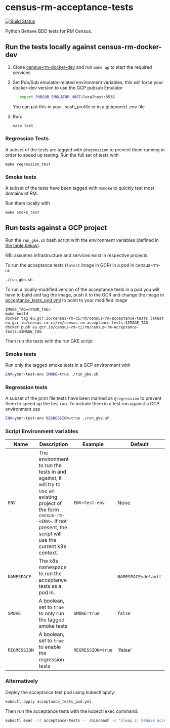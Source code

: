 # census-rm-acceptance-tests

[![Build Status](https://travis-ci.com/ONSdigital/census-rm-acceptance-tests.svg?branch=master)](https://travis-ci.com/ONSdigital/census-rm-acceptance-tests)

Python Behave BDD tests for RM Census.

## Run the tests locally against census-rm-docker-dev
1. Clone [census-rm-docker-dev](https://github.com/ONSdigital/census-rm-docker-dev) and run `make up` to start the required services
1. Set Pub/Sub emulator-related environment variables, this will force your docker-dev version to use the GCP pubsub Emulator
   
    ```bash
       export PUBSUB_EMULATOR_HOST=localhost:8538
    ```
    
    You can put this in your .bash_profile or in a gitignored .env file 

1. Run:
    ```bash
    make test
    ```
   
### Regression Tests
A subset of the tests are tagged with `@regression` to prevent them running in order to speed up testing.
Run the full set of tests with

```shell script
make regression_test
````

### Smoke tests
A subset of the tests have been tagged with `@smoke` to quickly test most domains of RM.

Run them locally with 
```shell script
make smoke_test
```

## Run tests against a GCP project

Run the `run_gke.sh` bash script with the environment variables (defined in [the table below](#script-environment-variables)).

NB: assumes infrastructure and services exist in respective projects.

To run the acceptance tests (`latest` image in GCR) in a pod in census-rm-ci:
```bash
./run_gke.sh
```
To run a locally-modified version of the acceptance tests in a pod you will have to build and tag the image, push it to the GCR and change the image in [acceptance_tests_pod.yml](./acceptance_tests_pod.yml) to point to your modified image
```shell script
IMAGE_TAG=<YOUR_TAG>
make build
docker tag eu.gcr.io/census-rm-ci/rm/census-rm-acceptance-tests:latest eu.gcr.io/census-rm-ci/rm/census-rm-acceptance-tests:$IMAGE_TAG
docker push eu.gcr.io/census-rm-ci/rm/census-rm-acceptance-tests:$IMAGE_TAG
```

Then run the tests with the run GKE script

### Smoke tests
Run only the tagged smoke tests in a GCP environment with
```bash
ENV=your-test-env SMOKE=true ./run_gke.sh
```

### Regression tests
A subset of the print file tests have been marked as `@regression` to prevent them to speed up the test run.
To include them in a test run against a GCP environment use
```bash
ENV=your-test-env REGRESSION=true ./run_gke.sh
```

### Script Environment variables

| Name                  | Description                                                                                                                                                                                                  | Example                                  | Default              | Required |
|-----------------------|--------------------------------------------------------------------------------------------------------------------------------------------------------------------------------------------------------------|------------------------------------------|----------------------|----------|
| `ENV`                 | The environment to run the tests in and against, it will try to use an existing project of the form `census-rm-<ENV>`. If not present, the script will use the current k8s context.                                                                                                  | `ENV=test-env`                           | None                 | no      |
| `NAMESPACE`          | The k8s namespace to run the acceptance tests as a pod in.                |                                                                                                  | `NAMESPACE=default`                        | None              | no       |
| `SMOKE`              | A boolean, set to `true` to only run the tagged smoke tests | `SMOKE=true` | `false` | no |
| `REGRESSION`         | A boolean, set to `true` to enable the regression tests     | `REGRESSION=true` | 'false` | no | 

### Alternatively

Deploy the acceptance test pod using kubectl apply:
```bash
kubectl apply acceptance_tests_pod.yml
```
Then run the acceptance tests with the kubectl exec command:
```bash
kubectl exec -it acceptance-tests -- /bin/bash -c "sleep 2; behave acceptance_tests/features --tags=~@local-docker"
```
